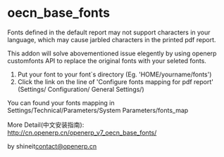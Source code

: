 oecn_base_fonts
===============

Fonts defined in the default report may not support characters
in your language, which may cause jarbled characters in the printed
pdf report.

This addon will solve abovementioned issue elegently by using openerp
customfonts API to replace the original fonts with your seleted fonts.

1) Put your font to your font`s directory (Eg. 'HOME/yourname/fonts')
2) Click the link on the line of 'Configure fonts mapping for pdf report' (Settings/ Configuration/ General Settings/)

You can found your fonts mapping in Settings/Technical/Parameters/System Parameters/fonts_map

More Detail(中文安装指南): http://cn.openerp.cn/openerp_v7_oecn_base_fonts/

by shineit<contact@openerp.cn>
